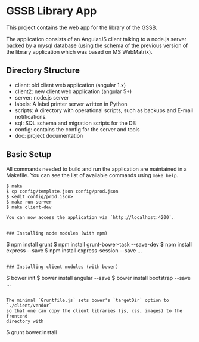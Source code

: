 # GSSB Library App

This project contains the web app for the library of the GSSB.

The application consists of an AngularJS client talking to a node.js server
backed by a mysql database (using the schema of the previous version of the
library application which was based on MS WebMatrix).


## Directory Structure

- client: old client web application (angular 1.x)
- client2: new client web application (angular 5+)
- server: node.js server
- labels: A label printer server written in Python
- scripts: A directory with operational scripts, such as backups and E-mail
  notifications.
- sql: SQL schema and migration scripts for the DB
- config: contains the config for the server and tools
- doc: project documentation


## Basic Setup

All commands needed to build and run the application are maintained in a
Makefile. You can see the list of available commands using `make help`.

```
$ make
$ cp config/template.json config/prod.json
$ <edit config/prod.json>
$ make run-server
$ make client-dev

You can now access the application via `http://localhost:4200`.


### Installing node modules (with npm)

```
$ npm install grunt
$ npm install grunt-bower-task --save-dev
$ npm install express --save
$ npm install express-session --save
...
```

### Installing client modules (with bower)

```
$ bower init
$ bower install angular --save
$ bower install bootstrap --save
...
```

The minimal `Gruntfile.js` sets bower's `targetDir` option to `./client/vendor`
so that one can copy the client libraries (js, css, images) to the frontend
directory with

```
$ grunt bower:install
```

